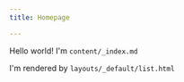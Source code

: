 ```yaml
---
title: Homepage

---
```

Hello world! I'm `content/_index.md`

I'm rendered by `layouts/_default/list.html`